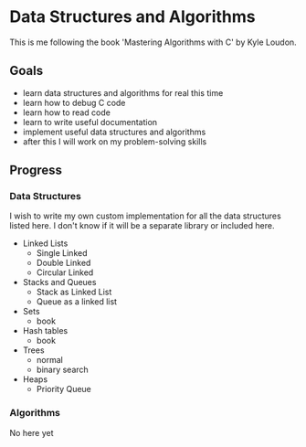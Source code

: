 # Data Structures and Algorithms

This is me following the book 'Mastering Algorithms with C' by Kyle Loudon.

## Goals

- learn data structures and algorithms for real this time 
- learn how to debug C code
- learn how to read code
- learn to write useful documentation
- implement useful data structures and algorithms
- after this I will work on my problem-solving skills

## Progress

### Data Structures

I wish to write my own custom implementation for all the data structures listed here. I don't know 
if it will be a separate library or included here.

- Linked Lists
  - Single Linked
  - Double Linked
  - Circular Linked
- Stacks and Queues
  - Stack as Linked List
  - Queue as a linked list
- Sets
  - book
- Hash tables
  - book
- Trees
  - normal
  - binary search
- Heaps
  - Priority Queue

### Algorithms

No here yet
